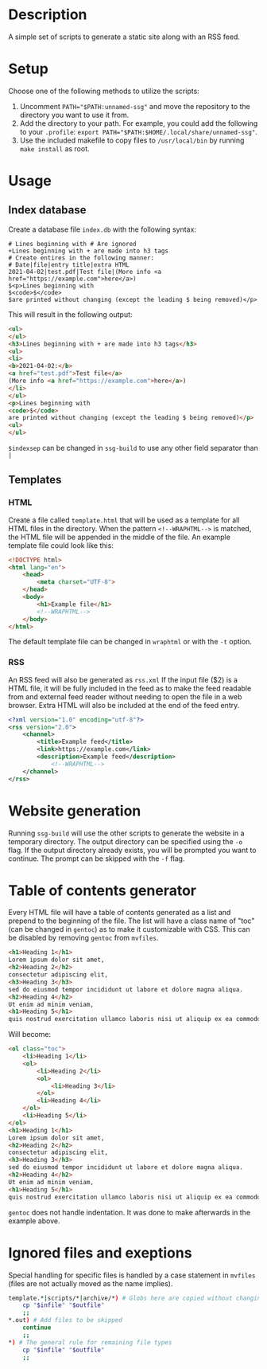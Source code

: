 # Description
A simple set of scripts to generate a static site along with an RSS feed.

# Setup
Choose one of the following methods to utilize the scripts:
1. Uncomment `PATH="$PATH:unnamed-ssg"` and move the repository to the directory you want to use it from.
2. Add the directory to your path. For example, you could add the following to your `.profile`: `export PATH="$PATH:$HOME/.local/share/unnamed-ssg"`.
3. Use the included makefile to copy files to `/usr/local/bin` by running `make install` as root.

# Usage
## Index database
Create a database file `index.db` with the following syntax:
```
# Lines beginning with # Are ignored
+Lines beginning with + are made into h3 tags
# Create entires in the following manner:
# Date|file|entry title|extra HTML
2021-04-02|test.pdf|Test file|(More info <a href="https://example.com">here</a>)
$<p>Lines beginning with
$<code>$</code>
$are printed without changing (except the leading $ being removed)</p>
```
This will result in the following output:
```html
<ul>
</ul>
<h3>Lines beginning with + are made into h3 tags</h3>
<ul>
<li>
<b>2021-04-02:</b>
<a href="test.pdf">Test file</a>
(More info <a href="https://example.com">here</a>)
</li>
</ul>
<p>Lines beginning with
<code>$</code>
are printed without changing (except the leading $ being removed)</p>
<ul>
</ul>
```
`$indexsep` can be changed in `ssg-build` to use any other field separator than `|`

## Templates
### HTML
Create a file called `template.html` that will be used as a template for all
HTML files in the directory. When the pattern `<!--WRAPHTML-->` is matched, the
HTML file will be appended in the middle of the file. An example template file
could look like this:
```html
<!DOCTYPE html>
<html lang="en">
	<head>
		<meta charset="UTF-8">
	</head>
	<body>
		<h1>Example file</h1>
		<!--WRAPHTML-->
	</body>
</html>
```
The default template file can be changed in `wraphtml` or with the `-t` option.

### RSS
An RSS feed will also be generated as `rss.xml`
If the input file ($2) is a HTML file, it will be fully included in the feed as
to make the feed readable from and external feed reader without needing to open
the file in a web browser. Extra HTML will also be included at the end of the
feed entry.
```xml
<?xml version="1.0" encoding="utf-8"?>
<rss version="2.0">
	<channel>
		<title>Example feed</title>
		<link>https://example.com</link>
		<description>Example feed</description>
			<!--WRAPHTML-->
	</channel>
</rss>
```

# Website generation
Running `ssg-build` will use the other scripts to generate the website in a
temporary directory. The output directory can be specified using the `-o` flag.
If the output directory already exists, you will be prompted you want to continue.
The prompt can be skipped with the `-f` flag.

# Table of contents generator
Every HTML file will have a table of contents generated as a list and
prepend to the beginning of the file. The list will have a class name of "toc"
(can be changed in `gentoc`) as to make it customizable with CSS. This can be
disabled by removing `gentoc` from `mvfiles`.
```html
<h1>Heading 1</h1>
Lorem ipsum dolor sit amet,
<h2>Heading 2</h2>
consectetur adipiscing elit,
<h3>Heading 3</h3>
sed do eiusmod tempor incididunt ut labore et dolore magna aliqua.
<h2>Heading 4</h2>
Ut enim ad minim veniam,
<h1>Heading 5</h1>
quis nostrud exercitation ullamco laboris nisi ut aliquip ex ea commodo consequat.
```
Will become:
```html
<ol class="toc">
	<li>Heading 1</li>
	<ol>
		<li>Heading 2</li>
		<ol>
			<li>Heading 3</li>
		</ol>
		<li>Heading 4</li>
	</ol>
	<li>Heading 5</li>
</ol>
<h1>Heading 1</h1>
Lorem ipsum dolor sit amet,
<h2>Heading 2</h2>
consectetur adipiscing elit,
<h3>Heading 3</h3>
sed do eiusmod tempor incididunt ut labore et dolore magna aliqua.
<h2>Heading 4</h2>
Ut enim ad minim veniam,
<h1>Heading 5</h1>
quis nostrud exercitation ullamco laboris nisi ut aliquip ex ea commodo consequat.
```
`gentoc` does not handle indentation. It was done to make afterwards in the example above.

# Ignored files and exeptions
Special handling for specific files is handled by a case statement in `mvfiles`
(files are not actually moved as the name implies).
```bash
template.*|scripts/*|archive/*) # Globs here are copied without changing
	cp "$infile" "$outfile"
	;;
*.out) # Add files to be skipped
	continue
	;;
*) # The general rule for remaining file types
	cp "$infile" "$outfile"
	;;
```
